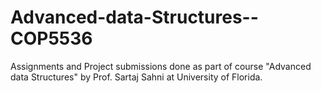 # Advanced-data-Structures--COP5536
Assignments and Project submissions done as part of course "Advanced data Structures" by Prof. Sartaj Sahni at University of Florida.
